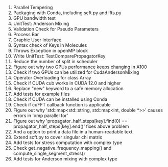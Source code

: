 1. Parallel Tempering
6. Packaging with Conda, including scft.py and lfts.py
8. GPU bandwidth test
9. UnitTest: Anderson Mixing
10. Validation Check for Pseudo Parameters
16. Process Bar
20. Graphic User Interface
27. Syntax check of Keys in Molecules 
31. Throws Exception in openMP block
35. Write UnitTest: TestComparePropagatorKey
37. Reduce the number of split in scheduler
40. Figure out why two GPUs performance keeps changing in A100
42. Check if two GPUs can be utilized for CudaAndersonMixing
43. Operator Overloading for class Array
44. Check if CUDA cub works in CUDA 12.0 and higher
46. Replace "new" keyword to a safe memory allocation
47. Add tests for example files
48. Check if CUDA can be installed using Conda
50. Check if cuFFT callback function is applicable
51. Figure out why 'std::map<std::string, std::map<int, double *>>' causes errors in 'omp parallel for'
52. Figure out why 'propagator_half_steps[key].find(0) == propagator_half_steps[key].end()' fixes above problem
53. And a option to print a data file in a human-readable text.
54. Extend scft.py to cover singular chi matrix
55. Add tests for stress computation with complex type
56. Check get_negative_frequency_mapping() and compute_single_segment_stress()
57. Add tests for Anderson mixing with complex type